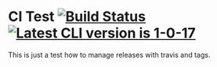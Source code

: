 # CI Test [![Build Status][travis-image]][travis-url] [![Latest CLI version is 1-0-17][cli-ver-img]][cli-dl-url]

This is just a test how to manage releases with travis and tags.

[travis-image]: https://travis-ci.com/rekire/ci-test.svg?branch=master
[travis-url]: https://travis-ci.com/rekire/ci-test
[cli-ver-img]: https://img.shields.io/badge/cli-1-0-17-blue "Latest CLI version is 1-0-17"
[cli-dl-url]: https://www.example.com